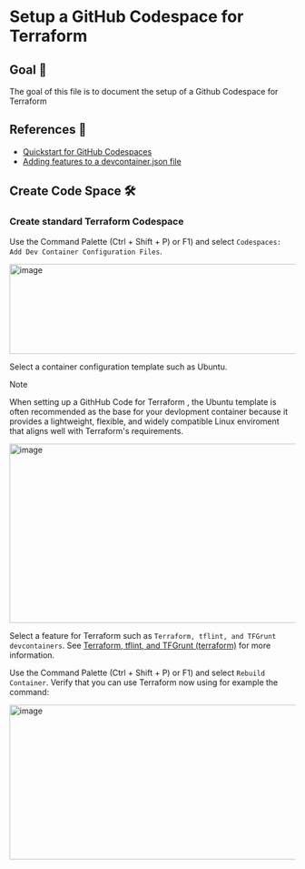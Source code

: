 # Setup a GitHub Codespace for Terraform

## Goal 🎯

The goal of this file is to document the setup of a Github Codespace for Terraform

## References 📝
- [Quickstart for GitHub Codespaces](https://docs.github.com/en/codespaces/quickstart)
- [Adding features to a devcontainer.json file](https://docs.github.com/en/codespaces/setting-up-your-project-for-codespaces/configuring-dev-containers/adding-features-to-a-devcontainer-file)

## Create Code Space 🛠️

### Create standard Terraform Codespace
Use the Command Palette (Ctrl + Shift + P) or F1) and select `Codespaces: Add Dev Container Configuration Files`.
  
<img width="1446" height="158" alt="image" src="https://github.com/user-attachments/assets/054eea87-6dae-4068-9d41-006c01e7f254" />

Select a container configuration template such as Ubuntu.

> [!Note]
> When setting up a GithHub Code for Terraform , the Ubuntu template is often recommended as the base for your devlopment container because it provides a lightweight, flexible, and widely compatible Linux enviroment that aligns well with Terraform's requirements.

<img width="1473" height="315" alt="image" src="https://github.com/user-attachments/assets/ace1e76d-04f6-4ea3-b17f-60f3003aff62" />

Select a feature for Terraform such as `Terraform, tflint, and TFGrunt devcontainers`. See [Terraform, tflint, and TFGrunt (terraform)](https://github.com/devcontainers/features/tree/main/src/terraform) for more information.

Use the Command Palette (Ctrl + Shift + P) or F1) and select `Rebuild Container`. Verify that you can use Terraform now using for example the command:



<img width="1109" height="272" alt="image" src="https://github.com/user-attachments/assets/c35ae32b-b151-4ac6-9467-265fd3a58f70" />


